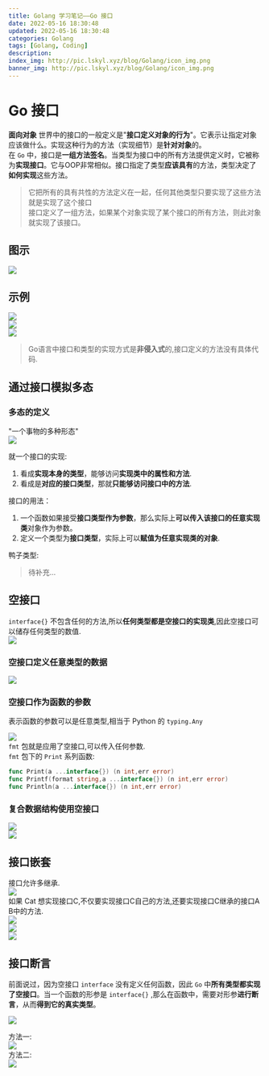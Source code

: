 ```yaml
---
title: Golang 学习笔记——Go 接口
date: 2022-05-16 18:30:48
updated: 2022-05-16 18:30:48
categories: Golang
tags: [Golang, Coding]
description: 
index_img: http://pic.lskyl.xyz/blog/Golang/icon_img.png
banner_img: http://pic.lskyl.xyz/blog/Golang/icon_img.png
---
```

# Go 接口
**面向对象** 世界中的接口的一般定义是"**接口定义对象的行为**"。它表示让指定对象应该做什么。实现这种行为的方法（实现细节）是**针对对象**的。  
在 `Go` 中，接口是**一组方法签名**。当类型为接口中的所有方法提供定义时，它被称为**实现接口**。它与OOP非常相似。接口指定了类型**应该具有**的方法，类型决定了**如何实现**这些方法。

> 它把所有的具有共性的方法定义在一起，任何其他类型只要实现了这些方法就是实现了这个接口  
> 接口定义了一组方法，如果某个对象实现了某个接口的所有方法，则此对象就实现了该接口。

## 图示
![](http://pic.lskyl.xyz/blog/Golang/interface-1.png)  

## 示例
![](http://pic.lskyl.xyz/blog/Golang/interface-2.png)  
![](http://pic.lskyl.xyz/blog/Golang/interface-4.png)  
![](http://pic.lskyl.xyz/blog/Golang/interface-3.png)  
> Go语言中接口和类型的实现方式是**非侵入式**的,接口定义的方法没有具体代码.

## 通过接口模拟多态

### 多态的定义
"一个事物的多种形态"  
![](http://pic.lskyl.xyz/blog/Golang/interface-5.png)  

就一个接口的实现:  
1. 看成**实现本身的类型**，能够访问**实现类中的属性和方法**.  
2. 看成是**对应的接口类型**，那就**只能够访问接口中的方法**.  

接口的用法：  
1. 一个函数如果接受**接口类型作为参数**，那么实际上**可以传入该接口的任意实现类**对象作为参数。  
2. 定义一个类型为**接口类型**，实际上可以**赋值为任意实现类的对象**.   

鸭子类型:  
> 待补充...

## 空接口
`interface{}` 不包含任何的方法,所以**任何类型都是空接口的实现类**,因此空接口可以储存任何类型的数值.  
![](http://pic.lskyl.xyz/blog/Golang/interface-7.png)  

### 空接口定义任意类型的数据
![](http://pic.lskyl.xyz/blog/Golang/interface-6.png)  

### 空接口作为函数的参数
表示函数的参数可以是任意类型,相当于 Python 的 `typing.Any`  

![](http://pic.lskyl.xyz/blog/Golang/interface-8.png)  
`fmt` 包就是应用了空接口,可以传入任何参数.  
`fmt` 包下的 `Print` 系列函数:  
```go
func Print(a ...interface{}) (n int,err error)
func Printf(format string,a ...interface{}) (n int,err error)
func Println(a ...interface{}) (n int,err error)
```

### 复合数据结构使用空接口
![](http://pic.lskyl.xyz/blog/Golang/interface-9.png)  
![](http://pic.lskyl.xyz/blog/Golang/interface-10.png)  

## 接口嵌套
接口允许多继承.  
![](http://pic.lskyl.xyz/blog/Golang/interface-11.png)  
如果 Cat 想实现接口C,不仅要实现接口C自己的方法,还要实现接口C继承的接口A B中的方法.  
![](http://pic.lskyl.xyz/blog/Golang/interface-12.png)  
![](http://pic.lskyl.xyz/blog/Golang/interface-13.png)  
![](http://pic.lskyl.xyz/blog/Golang/insterface-14.png)  

## 接口断言
前面说过，因为空接口 `interface` 没有定义任何函数，因此 `Go` 中**所有类型都实现了空接口**。当一个函数的形参是 `interface{}` ,那么在函数中，需要对形参**进行断言**，从而**得到它的真实类型**。

![](http://pic.lskyl.xyz/blog/Golang/interface-15.png)  

方法一:  
![](http://pic.lskyl.xyz/blog/Golang/interface-16.png)  
方法二:  
![](http://pic.lskyl.xyz/blog/Golang/interface-17.png)  